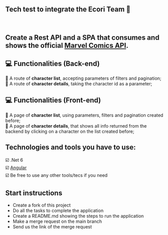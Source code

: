 ## Tech test to integrate the Ecori Team 🏡

<br>

## Create a Rest API and a SPA that consumes and shows the official [Marvel Comics API](https://developer.marvel.com/docs).

## :computer: Functionalities (Back-end)
🔴 A route of **character list**, accepting parameters of filters and pagination;<br>
🔴 A route of **character details**, taking the character id as a parameter;<br>

## :computer: Functionalities (Front-end)
🔴 A page of **character list**, using parameters, filters and pagination created before;<br>
🔴 A page of **character details**, that shows all info returned from the backend by clicking on a character on the list created before;<br>

## Technologies and tools you have to use:
☑️ .Net 6 <br>
☑️ [Angular](https://angular.io/) <br>
☑️ Be free to use any other tools/tecs if you need <br>

## Start instructions
- Create a fork of this project
- Do all the tasks to complete the application
- Create a README.md showing the steps to run the application
- Make a merge request on the main branch
- Send us the link of the merge request
